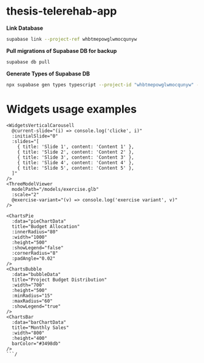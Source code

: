 # thesis-telerehab-app

**Link Database**

```sh
supabase link --project-ref whbtmepowglwmocqunyw
```

**Pull migrations of Supabase DB for backup**

```sh
supabase db pull
```

**Generate Types of Supabase DB**

```sh
npx supabase gen types typescript --project-id "whbtmepowglwmocqunyw" --schema cccpublic > shared/types/database.types.ts
```

# Widgets usage examples

````vue
<WidgetsVerticalCarousell
  @current-slide="(i) => console.log('clicke', i)"
  :initialSlide="0"
  :slides="[
    { title: 'Slide 1', content: 'Content 1' },
    { title: 'Slide 2', content: 'Content 2' },
    { title: 'Slide 3', content: 'Content 3' },
    { title: 'Slide 4', content: 'Content 4' },
    { title: 'Slide 5', content: 'Content 5' },
  ]"
/>
<ThreeModelViewer
  modelPath="/models/exercise.glb"
  :scale="2"
  @exercise-variant="(v) => console.log('exercise variant', v)"
/>

<ChartsPie
  :data="pieChartData"
  title="Budget Allocation"
  :innerRadius="80"
  :width="1000"
  :height="500"
  :showLegend="false"
  :cornerRadius="8"
  :padAngle="0.02"
/>
<ChartsBubble
  :data="bubbleData"
  title="Project Budget Distribution"
  :width="700"
  :height="500"
  :minRadius="15"
  :maxRadius="60"
  :showLegend="true"
/>
<ChartsBar
  :data="barChartData"
  title="Monthly Sales"
  :width="800"
  :height="400"
  barColor="#3498db"
/>
```/
````
